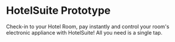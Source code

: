# HotelSuite Prototype

Check-in to your Hotel Room, pay instantly and control your room's electronic appliance with HotelSuite! All you need is a single tap.
